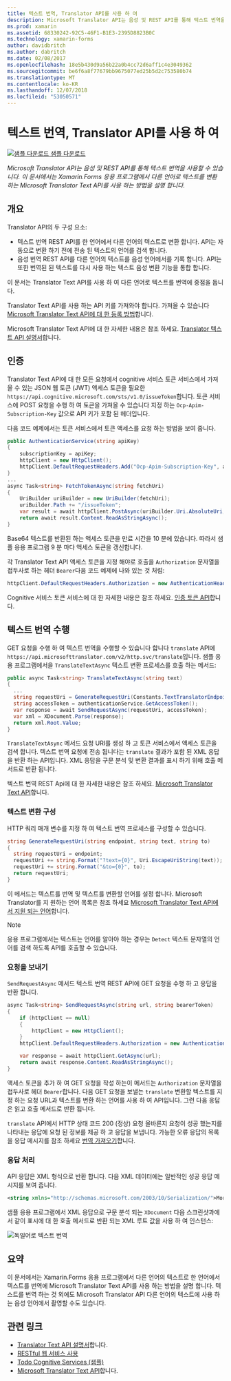 ```yaml
---
title: 텍스트 번역, Translator API를 사용 하 여
description: Microsoft Translator API는 음성 및 REST API를 통해 텍스트 번역을 사용할 수 있습니다. 이 문서에서는 Xamarin.Forms 응용 프로그램에서 다른 언어로 텍스트를 변환 하는 Microsoft Translator Text API를 사용 하는 방법을 설명 합니다.
ms.prod: xamarin
ms.assetid: 68330242-92C5-46F1-B1E3-2395D8823B0C
ms.technology: xamarin-forms
author: davidbritch
ms.author: dabritch
ms.date: 02/08/2017
ms.openlocfilehash: 18e5b430d9a56b22a0b4cc72d6aff1c4e3049362
ms.sourcegitcommit: be6f6a8f77679bb9675077ed25b5d2c753580b74
ms.translationtype: MT
ms.contentlocale: ko-KR
ms.lasthandoff: 12/07/2018
ms.locfileid: "53050571"
---
```

# <a name="text-translation-using-the-translator-api"></a>텍스트 번역, Translator API를 사용 하 여

[![샘플 다운로드](~/media/shared/download.png) 샘플 다운로드](https://developer.xamarin.com/samples/xamarin-forms/WebServices/TodoCognitiveServices/)

_Microsoft Translator API는 음성 및 REST API를 통해 텍스트 번역을 사용할 수 있습니다. 이 문서에서는 Xamarin.Forms 응용 프로그램에서 다른 언어로 텍스트를 변환 하는 Microsoft Translator Text API를 사용 하는 방법을 설명 합니다._

## <a name="overview"></a>개요

Translator API의 두 구성 요소:

- 텍스트 번역 REST API를 한 언어에서 다른 언어의 텍스트로 변환 합니다. API는 자동으로 변환 하기 전에 전송 된 텍스트의 언어를 검색 합니다.
- 음성 번역 REST API를 다른 언어의 텍스트를 음성 언어에서를 기록 합니다. API는 또한 번역된 된 텍스트를 다시 사용 하는 텍스트 음성 변환 기능을 통합 합니다.

이 문서는 Translator Text API를 사용 하 여 다른 언어로 텍스트를 번역에 중점을 둡니다.

Translator Text API를 사용 하는 API 키를 가져와야 합니다. 가져올 수 있습니다 [Microsoft Translator Text API에 대 한 등록 방법](/azure/cognitive-services/translator/translator-text-how-to-signup/)합니다.

Microsoft Translator Text API에 대 한 자세한 내용은 참조 하세요. [Translator 텍스트 API 설명서](/azure/cognitive-services/translator/)합니다.

## <a name="authentication"></a>인증

Translator Text API에 대 한 모든 요청에서 cognitive 서비스 토큰 서비스에서 가져올 수 있는 JSON 웹 토큰 (JWT) 액세스 토큰을 필요한 `https://api.cognitive.microsoft.com/sts/v1.0/issueToken`합니다. 토큰 서비스에 POST 요청을 수행 하 여 토큰을 가져올 수 있습니다 지정 하는 `Ocp-Apim-Subscription-Key` 값으로 API 키가 포함 된 헤더입니다.

다음 코드 예제에서는 토큰 서비스에서 토큰 액세스를 요청 하는 방법을 보여 줍니다.

```csharp
public AuthenticationService(string apiKey)
{
    subscriptionKey = apiKey;
    httpClient = new HttpClient();
    httpClient.DefaultRequestHeaders.Add("Ocp-Apim-Subscription-Key", apiKey);
}
...
async Task<string> FetchTokenAsync(string fetchUri)
{
    UriBuilder uriBuilder = new UriBuilder(fetchUri);
    uriBuilder.Path += "/issueToken";
    var result = await httpClient.PostAsync(uriBuilder.Uri.AbsoluteUri, null);
    return await result.Content.ReadAsStringAsync();
}
```

Base64 텍스트를 반환된 하는 액세스 토큰을 만료 시간을 10 분에 있습니다. 따라서 샘플 응용 프로그램 9 분 마다 액세스 토큰을 갱신합니다.

각 Translator Text API 액세스 토큰을 지정 해야로 호출을 `Authorization` 문자열을 접두사로 하는 헤더 `Bearer`다음 코드 예제에 나와 있는 것 처럼:

```csharp
httpClient.DefaultRequestHeaders.Authorization = new AuthenticationHeaderValue("Bearer", bearerToken);
```

Cognitive 서비스 토큰 서비스에 대 한 자세한 내용은 참조 하세요. [인증 토큰 API](http://docs.microsofttranslator.com/oauth-token.html)합니다.

## <a name="performing-text-translation"></a>텍스트 번역 수행

GET 요청을 수행 하 여 텍스트 번역을 수행할 수 있습니다 합니다 `translate` API에 `https://api.microsofttranslator.com/v2/http.svc/translate`입니다. 샘플 응용 프로그램에서을 `TranslateTextAsync` 텍스트 변환 프로세스를 호출 하는 메서드:

```csharp
public async Task<string> TranslateTextAsync(string text)
{
  ...
  string requestUri = GenerateRequestUri(Constants.TextTranslatorEndpoint, text, "en", "de");
  string accessToken = authenticationService.GetAccessToken();
  var response = await SendRequestAsync(requestUri, accessToken);
  var xml = XDocument.Parse(response);
  return xml.Root.Value;
}
```

`TranslateTextAsync` 메서드 요청 URI를 생성 하 고 토큰 서비스에서 액세스 토큰을 검색 합니다. 텍스트 번역 요청에 전송 됩니다는 `translate` 결과가 포함 된 XML 응답을 반환 하는 API입니다. XML 응답을 구문 분석 및 변환 결과를 표시 하기 위해 호출 메서드로 반환 됩니다.

텍스트 번역 REST Api에 대 한 자세한 내용은 참조 하세요. [Microsoft Translator Text API](http://docs.microsofttranslator.com/text-translate.html)합니다.

### <a name="configuring-text-translation"></a>텍스트 변환 구성

HTTP 쿼리 매개 변수를 지정 하 여 텍스트 번역 프로세스를 구성할 수 있습니다.

```csharp
string GenerateRequestUri(string endpoint, string text, string to)
{
  string requestUri = endpoint;
  requestUri += string.Format("?text={0}", Uri.EscapeUriString(text));
  requestUri += string.Format("&to={0}", to);
  return requestUri;
}
```

이 메서드는 텍스트를 번역 및 텍스트를 변환할 언어를 설정 합니다. Microsoft Translator를 지 원하는 언어 목록은 참조 하세요 [Microsoft Translator Text API에서 지원 되는 언어](/azure/cognitive-services/translator/languages/)합니다.

> [!NOTE]
> 응용 프로그램에서는 텍스트는 언어를 알아야 하는 경우는 `Detect` 텍스트 문자열의 언어를 검색 하도록 API를 호출할 수 있습니다.

### <a name="sending-the-request"></a>요청을 보내기

`SendRequestAsync` 메서드 텍스트 번역 REST API에 GET 요청을 수행 하 고 응답을 반환 합니다.

```csharp
async Task<string> SendRequestAsync(string url, string bearerToken)
{
    if (httpClient == null)
    {
        httpClient = new HttpClient();
    }
    httpClient.DefaultRequestHeaders.Authorization = new AuthenticationHeaderValue("Bearer", bearerToken);

    var response = await httpClient.GetAsync(url);
    return await response.Content.ReadAsStringAsync();
}
```

액세스 토큰을 추가 하 여 GET 요청을 작성 하는이 메서드는 `Authorization` 문자열을 접두사로 헤더 `Bearer`합니다. 다음 GET 요청을 보낼는 `translate` 변환할 텍스트를 지정 하는 요청 URL과 텍스트를 변환 하는 언어를 사용 하 여 API입니다. 그런 다음 응답은 읽고 호출 메서드로 반환 됩니다.

`translate` API에서 HTTP 상태 코드 200 (정상) 요청 올바른지 요청이 성공 했는지를 나타내는 응답에 요청 된 정보를 제공 하 고 응답을 보냅니다. 가능한 오류 응답의 목록을 응답 메시지를 참조 하세요 [번역 가져오기](http://docs.microsofttranslator.com/text-translate.html#!/default/get_Translate)합니다.

### <a name="processing-the-response"></a>응답 처리

API 응답은 XML 형식으로 반환 합니다. 다음 XML 데이터에는 일반적인 성공 응답 메시지를 보여 줍니다.

```xml
<string xmlns="http://schemas.microsoft.com/2003/10/Serialization/">Morgen kaufen gehen ein</string>
```

샘플 응용 프로그램에서 XML 응답으로 구문 분석 되는 `XDocument` 다음 스크린샷과에서 같이 표시에 대 한 호출 메서드로 반환 되는 XML 루트 값을 사용 하 여 인스턴스:

![](text-translation-images/text-translation.png "독일어로 텍스트 번역")

## <a name="summary"></a>요약

이 문서에서는 Xamarin.Forms 응용 프로그램에서 다른 언어의 텍스트로 한 언어에서 텍스트를 번역에 Microsoft Translator Text API를 사용 하는 방법을 설명 합니다. 텍스트를 번역 하는 것 외에도 Microsoft Translator API 다른 언어의 텍스트에 사용 하는 음성 언어에서 촬영할 수도 있습니다.

## <a name="related-links"></a>관련 링크

- [Translator Text API 설명서](/azure/cognitive-services/translator/)합니다.
- [RESTful 웹 서비스 사용](~/xamarin-forms/data-cloud/consuming/rest.md)
- [Todo Cognitive Services (샘플)](https://developer.xamarin.com/samples/xamarin-forms/WebServices/TodoCognitiveServices/)
- [Microsoft Translator Text API](http://docs.microsofttranslator.com/text-translate.html)합니다.
